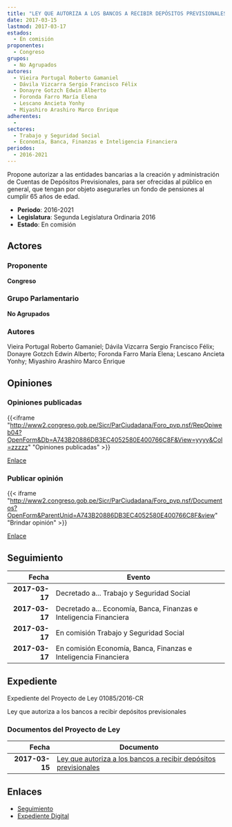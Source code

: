 ```yaml
---
title: "LEY QUE AUTORIZA A LOS BANCOS A RECIBIR DEPÓSITOS PREVISIONALES"
date: 2017-03-15
lastmod: 2017-03-17
estados: 
  - En comisión
proponentes: 
  - Congreso
grupos: 
  - No Agrupados
autores: 
  - Vieira Portugal Roberto Gamaniel
  - Dávila Vizcarra Sergio Francisco Félix
  - Donayre Gotzch Edwin Alberto
  - Foronda Farro María Elena
  - Lescano Ancieta Yonhy
  - Miyashiro Arashiro Marco Enrique
adherentes: 
  - 
sectores: 
  - Trabajo y Seguridad Social
  - Economía, Banca, Finanzas e Inteligencia Financiera
periodos: 
  - 2016-2021
---
```


Propone autorizar a las entidades bancarias a la creación y administración de Cuentas de Depósitos Previsionales, para ser ofrecidas al público en general, que tengan por objeto asegurarles un fondo de pensiones al cumplir 65 años de edad.

- **Periodo**: 2016-2021
- **Legislatura**: Segunda Legislatura Ordinaria 2016
- **Estado**: En comisión

## Actores

### Proponente

**Congreso**

### Grupo Parlamentario

**No Agrupados**

### Autores

Vieira Portugal Roberto Gamaniel; Dávila Vizcarra Sergio Francisco Félix; Donayre Gotzch Edwin Alberto; Foronda Farro María Elena; Lescano Ancieta Yonhy; Miyashiro Arashiro Marco Enrique


## Opiniones

### Opiniones publicadas

{{<iframe "http://www2.congreso.gob.pe/Sicr/ParCiudadana/Foro_pvp.nsf/RepOpiweb04?OpenForm&Db=A743B20886DB3EC4052580E400766C8F&View=yyyy&Col=zzzzz" "Opiniones publicadas" >}}

[Enlace](http://www2.congreso.gob.pe/Sicr/ParCiudadana/Foro_pvp.nsf/RepOpiweb04?OpenForm&Db=A743B20886DB3EC4052580E400766C8F&View=yyyy&Col=zzzzz)
### Publicar opinión

{{< iframe "http://www2.congreso.gob.pe/Sicr/ParCiudadana/Foro_pvp.nsf/Documentos?OpenForm&ParentUnid=A743B20886DB3EC4052580E400766C8F&view" "Brindar opinión" >}}

[Enlace](http://www2.congreso.gob.pe/Sicr/ParCiudadana/Foro_pvp.nsf/Documentos?OpenForm&ParentUnid=A743B20886DB3EC4052580E400766C8F&view)

## Seguimiento

| Fecha | Evento |
|------:|--------|
| **2017-03-17** | Decretado a... Trabajo y Seguridad Social|
| **2017-03-17** | Decretado a... Economía, Banca, Finanzas e Inteligencia Financiera|
| **2017-03-17** | En comisión Trabajo y Seguridad Social|
| **2017-03-17** | En comisión Economía, Banca, Finanzas e Inteligencia Financiera|


## Expediente

Expediente del Proyecto de Ley 01085/2016-CR

Ley que autoriza a los bancos a recibir depósitos previsionales


### Documentos del Proyecto de Ley

| Fecha | Documento |
|------:|--------|
| **2017-03-15** | [Ley que autoriza a los bancos a recibir depósitos previsionales](http://www.leyes.congreso.gob.pe/Documentos/2016_2021/Proyectos_de_Ley_y_de_Resoluciones_Legislativas/PL0108520170315..pdf) |

## Enlaces 

- [Seguimiento](http://www2.congreso.gob.pe/Sicr/TraDocEstProc/CLProLey2016.nsf/f7fff46988ca05b1052578e100829cc7/7c23d0f4ec030b81052580e40073a465?OpenDocument)
- [Expediente Digital](http://www2.congreso.gob.pehttp://www2.congreso.gob.pe/Sicr/TraDocEstProc/CLProLey2016.nsf/f7fff46988ca05b1052578e100829cc7/7c23d0f4ec030b81052580e40073a465?OpenDocument&Click=05257FB7005EB655.eb71d0cf91d8294e05256cdf006b5706/$Body/0.1C6C)
